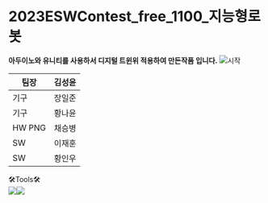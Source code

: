 # 2023ESWContest_free_1100_지능형로봇
**아두이노와 유니티를 사용하서 디지털 트윈위 적용하여 만든작품 입니다.**
![시작](https://github.com/BakedSweetPotatoChae/2023ESWContest_free_1100/assets/137213524/ecd5cca4-1dc8-4114-b039-369665b1f7bc)


|팀장 | 김성윤|
|-----|-----|
|기구 | 장일준|
|기구 | 황나윤|
|HW PNG | 채승병|
|SW | 이재훈|
|SW | 황인우|


🛠Tools🛠<br>
<img src="https://img.shields.io/badge/Arduino-00878F?style=flat&logo=Arduino&logoColor=white"/><img src="https://img.shields.io/badge/unity-FFFFFF?style=flat&logo=unity&logoColor=white"/>
